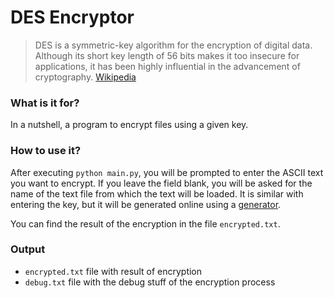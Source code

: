 # DES Encryptor

> DES is a symmetric-key algorithm for the encryption of digital data. Although its short key length of 56 bits makes it too insecure for applications,
> it has been highly influential in the advancement of cryptography. [Wikipedia]


### What is it for?
In a nutshell, a program to encrypt files using a given key.


### How to use it?
After executing `python main.py`, you will be prompted to enter the ASCII text you want to encrypt. If you leave the field blank, you will be asked for
the name of the text file from which the text will be loaded. It is similar with entering the key, but it will be generated online using a [generator].

You can find the result of the encryption in the file `encrypted.txt`.

### Output
- `encrypted.txt` file with result of encryption
- `debug.txt` file with the debug stuff of the encryption process



[Wikipedia]:<https://en.wikipedia.org/wiki/Data_Encryption_Standard>
[generator]:<https://github.com/D4VOS/true-random-number-generator>